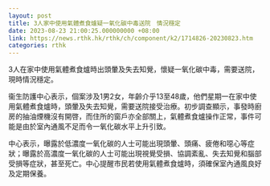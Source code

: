 ```yaml
---
layout: post
title: 3人家中使用氣體煮食爐疑一氧化碳中毒送院　情況穩定
date: 2023-08-23 21:00:25.000000000 +08:00
link: https://news.rthk.hk/rthk/ch/component/k2/1714826-20230823.htm
categories: rthk
---
```


3人在家中使用氣體煮食爐時出頭暈及失去知覺，懷疑一氧化碳中毒，需要送院，現時情況穩定。

衞生防護中心表示，個案涉及1男2女，年齡介乎13至48歲，他們星期一在家中使用氣體煮食爐時，頭暈及失去知覺，需要送院接受治療。初步調查顯示，事發時廚房的抽油煙機沒有開啓，而住所的窗戶亦全部關上，氣體煮食爐操作正常，事件可能是由於室內通風不足而令一氧化碳水平上升引致。

中心表示，曝露於低濃度一氧化碳的人士可能出現頭暈、頭痛、疲倦和噁心等症狀；曝露於高濃度一氧化碳的人士可能出現視覺受損、協調紊亂、失去知覺和腦部受損等症狀，甚至死亡。中心提醒市民若使用氣體煮食爐時，須確保室內通風良好及定期保養。
